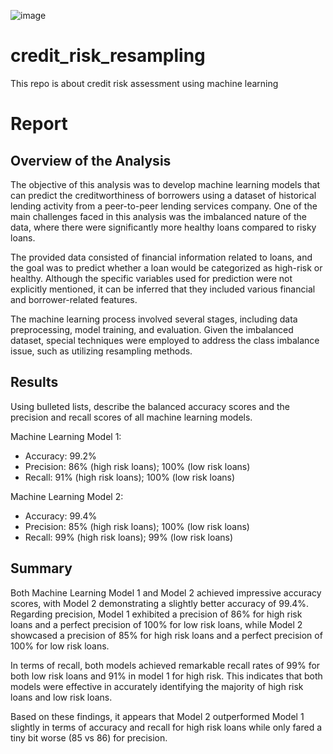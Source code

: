 ![image](https://github.com/dxmolnar/credit_risk_resampling/assets/127795314/334adf8c-657c-4fcd-8024-8dc8ce7c3852)


# credit_risk_resampling
This repo is about credit risk assessment using machine learning

# Report

## Overview of the Analysis

The objective of this analysis was to develop machine learning models that can predict the creditworthiness of borrowers using a dataset of historical lending activity from a peer-to-peer lending services company. One of the main challenges faced in this analysis was the imbalanced nature of the data, where there were significantly more healthy loans compared to risky loans.

The provided data consisted of financial information related to loans, and the goal was to predict whether a loan would be categorized as high-risk or healthy. Although the specific variables used for prediction were not explicitly mentioned, it can be inferred that they included various financial and borrower-related features.

The machine learning process involved several stages, including data preprocessing, model training, and evaluation. Given the imbalanced dataset, special techniques were employed to address the class imbalance issue, such as utilizing resampling methods.

## Results

Using bulleted lists, describe the balanced accuracy scores and the precision and recall scores of all machine learning models.

Machine Learning Model 1:
  * Accuracy: 99.2%
  * Precision: 86% (high risk loans); 100% (low risk loans)
  * Recall: 91% (high risk loans); 100% (low risk loans)


Machine Learning Model 2:
  * Accuracy: 99.4%
  * Precision: 85% (high risk loans); 100% (low risk loans)
  * Recall: 99% (high risk loans); 99% (low risk loans)

## Summary

Both Machine Learning Model 1 and Model 2 achieved impressive accuracy scores, with Model 2 demonstrating a slightly better accuracy of 99.4%. Regarding precision, Model 1 exhibited a precision of 86% for high risk loans and a perfect precision of 100% for low risk loans, while Model 2 showcased a precision of 85% for high risk loans and a perfect precision of 100% for low risk loans.

In terms of recall, both models achieved remarkable recall rates of 99% for both low risk loans and 91% in model 1 for high risk. This indicates that both models were effective in accurately identifying the majority of high risk loans and low risk loans.

Based on these findings, it appears that Model 2 outperformed Model 1 slightly in terms of accuracy and recall for high risk loans while only fared a tiny bit worse (85 vs 86) for precision. 

